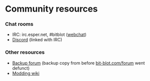 # Community resources

### Chat rooms
- IRC: irc.esper.net, #bitblot ([webchat](https://webchat.esper.net/?channels=bitblot))
- [Discord](https://discord.gg/WmwpnYk) (linked with IRC)

### Other resources

- [Backup forum](https://aquaria.wzff.de/forum/) (backup copy from before [bit-blot.com/forum](http://bit-blot.com/forum) went defunct)
- [Modding wiki](https://github.com/AquariaOSE/Aquaria/wiki/modding)
